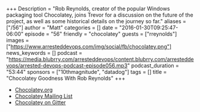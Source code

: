 +++
Description = "Rob Reynolds, creator of the popular Windows packaging tool Chocolatey, joins Trevor for a discussion on the future of the project, as well as some historical details on the journey so far."
aliases = ["/56"]
author = "Matt"
categories = []
date = "2016-01-30T09:25:47-06:00"
episode = "56"
friendly = "chocolatey"
guests = ["rreynolds"]
images = ["https://www.arresteddevops.com/img/social/fb/chocolatey.png"]
news_keywords = []
podcast = "https://media.blubrry.com/arresteddevops/content.blubrry.com/arresteddevops/arrested-devops-podcast-episode056.mp3"
podcast_duration = "53:44"
sponsors = ["10thmagnitude", "datadog"]
tags = []
title = "Chocolatey Goodness With Rob Reynolds"
+++
* [Chocolatey.org](https://chocolatey.org)
* [Chocolatey Mailing List](https://groups.google.com/forum/#!forum/chocolatey)
* [Chocolatey on Gitter](https://gitter.im/chocolatey/choco)
